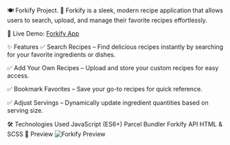 🍽️ Forkify Project.
🚀 Forkify is a sleek, modern recipe application that allows users to search, upload, and manage their favorite recipes effortlessly.

🔗 Live Demo: [Forkify App](forkify-app-panos.netlify.app)

✨ Features
✅ Search Recipes – Find delicious recipes instantly by searching for your favorite ingredients or dishes.

✅ Add Your Own Recipes – Upload and store your custom recipes for easy access.

✅ Bookmark Favorites – Save your go-to recipes for quick reference.

✅ Adjust Servings – Dynamically update ingredient quantities based on serving size.

🛠️ Technologies Used
JavaScript (ES6+)
Parcel Bundler
Forkify API
HTML & SCSS
📸 Preview
![Forkify Preview](https://imgur.com/a/fLG5o9D)
